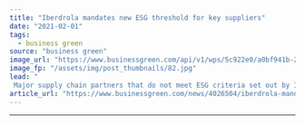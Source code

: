 ```yaml
---
title: "Iberdrola mandates new ESG threshold for key suppliers"
date: "2021-02-01"
tags: 
  - business green
source: "business green"
image_url: "https://www.businessgreen.com/api/v1/wps/5c922e0/a0bf941b-2cd0-4f0d-89a8-7a804ac4736f/8/2009-03-19-Parque-eolico-Maranchon-32-185x114.jpg"
image_fp: "/assets/img/post_thumbnails/82.jpg"
lead: "
 Major supply chain partners that do not meet ESG criteria set out by Iberdrola in a 'reasonable' time frame will be ditched, energy giant warns ..."
article_url: "https://www.businessgreen.com/news/4026504/iberdrola-mandates-esg-threshold-key-suppliers"
---
```


---
